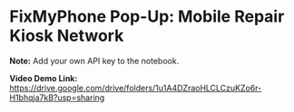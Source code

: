 # FixMyPhone Pop-Up:  Mobile Repair Kiosk Network

**Note:** Add your own API key to the notebook. 

**Video Demo Link:**
https://drive.google.com/drive/folders/1u1A4DZraoHLCLCzuKZo6r-H1bhqja7kB?usp=sharing

